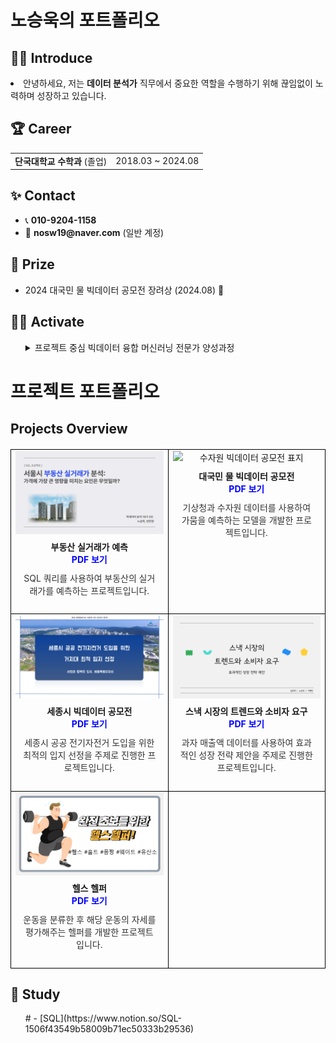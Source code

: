 <h1>노승욱의 포트폴리오</h1>




## 🧑‍💻 Introduce
<p>
<li>안녕하세요, 저는 <strong>데이터 분석가</strong> 직무에서 중요한 역할을 수행하기 위해 끊임없이 노력하며 성장하고 있습니다.</li>
</p>

<ul>
  
</ul>





<div>
  <h2>🏆 Career</h2>
</div>

<table>
  <tr>
  <td><strong>단국대학교 수학과</strong> (졸업)</td>
    <td>2018.03 ~ 2024.08</td>

</table>





<div>
  <h2>✨ Contact</h2>
</div>

<ul>
  <li>📞 <strong>010-9204-1158</strong></li>
  <li>📧 <strong>nosw19@naver.com</strong> (일반 계정)</li>
  
</ul>





<div>
  <h2>🏅 Prize</h2>
</div>

<ul>
  <li>2024 대국민 물 빅데이터 공모전 장려상 (2024.08) 🎉</li>
  
</ul>





<div>
  <h2>🤼‍♂️ Activate</h2>
</div>

<ul>
<details>
  <summary>프로젝트 중심 빅데이터 융합 머신러닝 전문가 양성과정</summary>
    <li><2024.05.09 ~ 2024.11.18></li>
</details>
      
</ul>


# 프로젝트 포트폴리오

## Projects Overview

<table style="width: 100%; border-collapse: collapse; margin: 20px 0; table-layout: fixed;">
  <tr>
    <td style="text-align: center; vertical-align: top; border: 1px solid black;">
      <img src="SQL_표지.png" alt="SQL 프로젝트 표지" style="width: 100%; height: auto; display: block;">
      <div style="padding: 10px;">
        <b>부동산 실거래가 예측</b><br>
        <a href="./SQL프로젝트.pdf" style="text-decoration: none; color: blue; font-weight: bold;">PDF 보기</a>
        <p style="margin-top: 10px; font-size: 14px; color: #333;">SQL 쿼리를 사용하여 부동산의 실거래가를 예측하는 프로젝트입니다.</p>
      </div>
    </td>
    <td style="text-align: center; vertical-align: top; border: 1px solid black;">
      <img src="수자원_표지.png" alt="수자원 빅데이터 공모전 표지" style="width: 100%; height: auto; display: block;">
      <div style="padding: 10px;">
        <b>대국민 물 빅데이터 공모전</b><br>
        <a href="./수자원프로젝트.pdf" style="text-decoration: none; color: blue; font-weight: bold;">PDF 보기</a>
        <p style="margin-top: 10px; font-size: 14px; color: #333;">기상청과 수자원 데이터를 사용하여 가뭄을 예측하는 모델을 개발한 프로젝트입니다.</p>
      </div>
    </td>
  </tr>
  <tr>
    <td style="text-align: center; vertical-align: top; border: 1px solid black;">
      <img src="세종시_표지.png" alt="세종시 빅데이터 공모전 표지" style="width: 100%; height: auto; display: block;">
      <div style="padding: 10px;">
        <b>세종시 빅데이터 공모전</b><br>
        <a href="./세종시발표.pdf" style="text-decoration: none; color: blue; font-weight: bold;">PDF 보기</a>
        <p style="margin-top: 10px; font-size: 14px; color: #333;">세종시 공공 전기자전거 도입을 위한 최적의 입지 선정을 주제로 진행한 프로젝트입니다.</p>
      </div>
    </td>
    <td style="text-align: center; vertical-align: top; border: 1px solid black;">
      <img src="세미_표지.png" alt="스낵 시장 프로젝트 표지" style="width: 100%; height: auto; display: block;">
      <div style="padding: 10px;">
        <b>스낵 시장의 트렌드와 소비자 요구</b><br>
        <a href="./세미프로젝트.pdf" style="text-decoration: none; color: blue; font-weight: bold;">PDF 보기</a>
        <p style="margin-top: 10px; font-size: 14px; color: #333;">과자 매출액 데이터를 사용하여 효과적인 성장 전략 제안을 주제로 진행한 프로젝트입니다.</p>
      </div>
    </td>
  </tr>
  <tr>
    <td style="text-align: center; vertical-align: top; border: 1px solid black;">
      <img src="파이널_표지.png" alt="헬스 헬퍼 표지" style="width: 100%; height: auto; display: block;">
      <div style="padding: 10px;">
        <b>헬스 헬퍼</b><br>
        <a href="./파이널프로젝트.pdf" style="text-decoration: none; color: blue; font-weight: bold;">PDF 보기</a>
        <p style="margin-top: 10px; font-size: 14px; color: #333;">운동을 분류한 후 해당 운동의 자세를 평가해주는 헬퍼를 개발한 프로젝트입니다.</p>
      </div>
    </td>
    <td style="border: 1px solid black;"></td>
  </tr>
</table>

<div>
  <h2>📗 Study</h2>
</div>

<ul>
  #
- [SQL](https://www.notion.so/SQL-1506f43549b58009b71ec50333b29536)
  
</ul>
